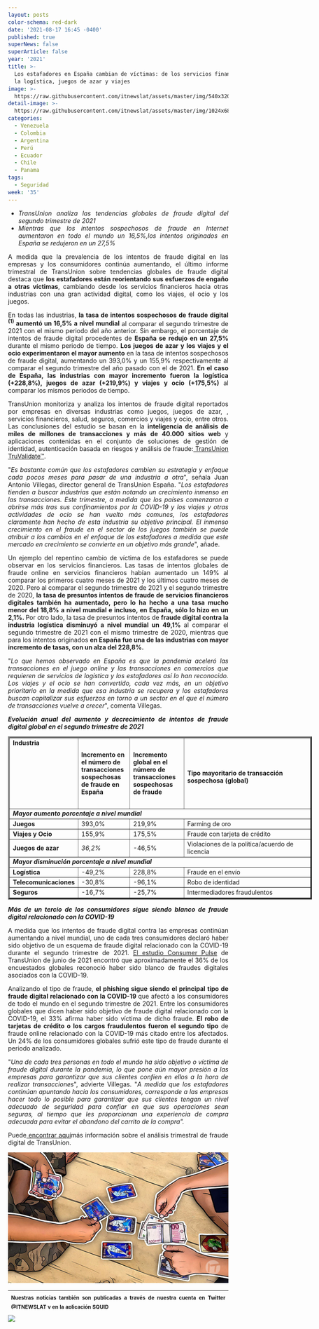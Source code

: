 ```yaml
---
layout: posts
color-schema: red-dark
date: '2021-08-17 16:45 -0400'
published: true
superNews: false
superArticle: false
year: '2021'
title: >-
  Los estafadores en España cambian de víctimas: de los servicios financieros a
  la logística, juegos de azar y viajes
image: >-
  https://raw.githubusercontent.com/itnewslat/assets/master/img/540x320/Ciberestafa-p.jpg
detail-image: >-
  https://raw.githubusercontent.com/itnewslat/assets/master/img/1024x680/Ciberestafa-g.jpg
categories:
  - Venezuela
  - Colombia
  - Argentina
  - Perú
  - Ecuador
  - Chile
  - Panama
tags:
  - Seguridad
week: '35'
---
```

<ul style="list-style-type: disc; text-align: justify;">
	<li><em>TransUnion analiza las tendencias globales de fraude digital del segundo trimestre de 2021</em></li>
	<li><em>Mientras que los intentos sospechosos de fraude en Internet aumentaron en todo el mundo un 16,5%,</em><em>los intentos originados en España se redujeron en un 27,5%</em></li>
</ul>
<p style="text-align: justify;">A medida que la prevalencia de los intentos de fraude digital en las empresas y los consumidores continúa aumentando, el último informe trimestral de TransUnion sobre tendencias globales de fraude digital destaca que <strong>los estafadores están reorientando sus esfuerzos de engaño a otras víctimas</strong>, cambiando desde los servicios financieros hacia otras industrias con una gran actividad digital, como los viajes, el ocio y los juegos.</p>
<p style="text-align: justify;">En todas las industrias, <strong>la tasa de intentos sospechosos de fraude digital <sup>(1)</sup> aumentó un 16,5% a nivel mundial</strong> al comparar el segundo trimestre de 2021 con el mismo periodo del año anterior. Sin embargo, el porcentaje de intentos de fraude digital procedentes de <strong>España se redujo en un 27,5%</strong> durante el mismo periodo de tiempo. <strong>Los juegos de azar y los viajes y el ocio experimentaron el mayor aumento</strong> en la tasa de intentos sospechosos de fraude digital, aumentando un 393,0% y un 155,9% respectivamente al comparar el segundo trimestre del año pasado con el de 2021. <strong>En el caso de España, las industrias con mayor incremento fueron la logística (+228,8%), juegos de azar (+219,9%) y viajes y ocio (+175,5%)</strong> al comparar los mismos periodos de tiempo.</p>
<p style="text-align: justify;">TransUnion monitoriza y analiza los intentos de fraude digital reportados por empresas en diversas industrias como juegos, juegos de azar, , servicios financieros, salud, seguros, comercios y viajes y ocio, entre otros. Las conclusiones del estudio se basan en la <strong>inteligencia de análisis de miles de millones de transacciones y más de 40.000 sitios web</strong> y aplicaciones contenidas en el conjunto de soluciones de gestión de identidad, autenticación basada en riesgos y análisis de fraude:<a href="https://www.transunion.com/solution/truvalidate?utm_campaign=spain-midyear-2021-fraud-report&amp;utm_content=product-page&amp;utm_medium=press-release&amp;utm_source=press-release&amp;utmsource=press-release"> TransUnion TruValidate™</a>.</p>
<p style="text-align: justify;">"<em>Es bastante común que los estafadores cambien su estrategia y enfoque cada pocos meses para pasar de una industria a otra</em>", señala Juan Antonio Villegas, director general de TransUnion España. "<em>Los estafadores tienden a buscar industrias que están notando un crecimiento inmenso en las transacciones. Este trimestre, a medida que los países comenzaron a abrirse más tras sus confinamientos por la COVID-19 y los viajes y otras actividades de ocio se han vuelto más comunes, los estafadores claramente han hecho de esta industria su objetivo principal. El inmenso crecimiento en el fraude en el sector de los juegos también se puede atribuir a los cambios en el enfoque de los estafadores a medida que este mercado en crecimiento se convierte en un objetivo más grande</em>", añade.</p>
<p style="text-align: justify;">Un ejemplo del repentino cambio de víctima de los estafadores se puede observar en los servicios financieros. Las tasas de intentos globales de fraude online en servicios financieros habían aumentado un 149% al comparar los primeros cuatro meses de 2021 y los últimos cuatro meses de 2020. Pero al comparar el segundo trimestre de 2021 y el segundo trimestre de 2020, <strong>la tasa de presuntos intentos de fraude de servicios financieros digitales también ha aumentado, pero lo ha hecho a una tasa mucho menor del 18,8% a nivel mundial e incluso, en España, sólo lo hizo en un 2,1%. </strong>Por otro lado, la tasa de presuntos intentos de <strong>fraude digital contra la industria logística disminuyó a nivel mundial un 49,1% </strong>al comparar el segundo trimestre de 2021 con el mismo trimestre de 2020, mientras que para los intentos originados <strong>en España fue una de las industrias con mayor incremento de tasas, con un alza del 228,8%.</strong></p>
<p style="text-align: justify;">"<em>Lo que hemos observado en España es que la pandemia aceleró las transacciones en el juego online y las transacciones en comercios que requieren de servicios de logística y los estafadores así lo han reconocido. Los viajes y el ocio se han convertido, cada vez más, en un objetivo prioritario en la medida que esa industria se recupera y los estafadores buscan capitalizar sus esfuerzos en torno a un sector en el que el número de transacciones vuelve a crecer</em>", comenta Villegas.</p>
<p style="text-align: justify;"><strong><em>Evolución anual del aumento y decrecimiento de intentos de fraude digital global en el segundo trimestre de 2021</em></strong></p>

<table style="width: 695px;" border="3" width="695" cellpadding="3">
<tbody>
<tr>
<td width="140"><strong>Industria</strong>

<strong> </strong>

<strong> </strong>

<strong> </strong>

<strong> </strong></td>
<td width="106"><strong>Incremento en el número de transacciones sospechosas de fraude en España</strong></td>
<td width="113"><strong>Incremento global en el número de transacciones sospechosas de fraude</strong></td>
<td width="336"><strong> </strong>

<strong>Tipo mayoritario de transacción sospechosa (global)</strong></td>
</tr>
<tr>
<td colspan="4" width="695"><strong><em>Mayor aumento porcentaje a nivel mundial</em></strong></td>
</tr>
<tr>
<td width="140"><strong>Juegos</strong></td>
<td width="106">393,0%</td>
<td width="113">219,9%</td>
<td width="336">Farming de oro</td>
</tr>
<tr>
<td width="140"><strong>Viajes y Ocio</strong></td>
<td width="106">155,9%</td>
<td width="113">175,5%</td>
<td width="336">Fraude con tarjeta de crédito</td>
</tr>
<tr>
<td width="140"><strong>Juegos de azar</strong></td>
<td width="106"><em>36,2%</em></td>
<td width="113">-46,5%</td>
<td width="336">Violaciones de la política/acuerdo de licencia</td>
</tr>
<tr>
<td colspan="4" width="695"><strong><em>Mayor disminución porcentaje a nivel mundial</em></strong></td>
</tr>
<tr>
<td width="140"><strong>Logística</strong></td>
<td width="106">-49,2%</td>
<td width="113">228,8%</td>
<td width="336">Fraude en el envío</td>
</tr>
<tr>
<td width="140"><strong>Telecomunicaciones</strong></td>
<td width="106">-30,8%</td>
<td width="113">-96,1%</td>
<td width="336">Robo de identidad</td>
</tr>
<tr>
<td width="140"><strong>Seguros</strong></td>
<td width="106">-16,7%</td>
<td width="113">-25,7%</td>
<td width="336">Intermediadores fraudulentos</td>
</tr>
</tbody>
</table>
<p style="text-align: justify;"></p>
<p style="text-align: justify;"><strong><em>Más de un tercio de los consumidores sigue siendo blanco de fraude digital relacionado con la COVID-19</em></strong></p>
<p style="text-align: justify;">A medida que los intentos de fraude digital contra las empresas continúan aumentando a nivel mundial, uno de cada tres consumidores declaró haber sido objetivo de un esquema de fraude digital relacionado con la COVID-19 durante el segundo trimestre de 2021. <a href="https://www.transunion.com/consumer-pulse-study#latest-report?utm_campaign=spain-midyear-2021-fraud-report&amp;utm_content=report&amp;utm_medium=press-release&amp;utm_source=press-release&amp;utmsource=press-release">El estudio Consumer Pulse</a> de TransUnion de junio de 2021 encontró que aproximadamente el 36% de los encuestados globales reconoció haber sido blanco de fraudes digitales asociados con la COVID-19.</p>
<p style="text-align: justify;">Analizando el tipo de fraude, <strong>el phishing sigue siendo el principal tipo de fraude digital relacionado con la COVID-19 </strong>que afectó a los consumidores de todo el mundo en el segundo trimestre de 2021. Entre los consumidores globales que dicen haber sido objetivo de fraude digital relacionado con la COVID-19, el 33% afirma haber sido víctima de dicho fraude. <strong>El robo de tarjetas de crédito o los cargos fraudulentos fueron el segundo tipo</strong> de fraude online relacionado con la COVID-19 más citado entre los afectados. Un 24% de los consumidores globales sufrió este tipo de fraude durante el periodo analizado.</p>
<p style="text-align: justify;">"<em>Una de cada tres personas en todo el mundo ha sido objetivo o víctima de fraude digital durante la pandemia, lo que pone aún mayor presión a las empresas para garantizar que sus clientes confíen en ellos a la hora de realizar transacciones</em>", advierte Villegas. "<em>A medida que los estafadores continúan apuntando hacia los consumidores, corresponde a las empresas hacer todo lo posible para garantizar que sus clientes tengan un nivel adecuado de seguridad para confiar en que sus operaciones sean seguras, al tiempo que les proporcionan una experiencia de compra adecuada para evitar el abandono del carrito de la compra".</em></p>
<p style="text-align: justify;">Puede<a href="https://www.transunion.com/blog/global-fraud-trends-Q3-2021?utm_campaign=spain-midyear-2021-fraud-report&amp;utm_content=blog&amp;utm_medium=press-release&amp;utm_source=press-release&amp;utmsource=press-release"> encontrar aquí</a>más información sobre el análisis trimestral de fraude digital de TransUnion.</p>

![](https://raw.githubusercontent.com/itnewslat/assets/master/img/540x320/Ciberestafa-p.jpg)

<table style="height: 42px;" width="569">
<tbody>
<tr>
<td style="text-align: justify;"><sub><strong>Nuestras noticias también son publicadas a través de nuestra cuenta en Twitter <a href="https://twitter.com/itnewslat?lang=es">@ITNEWSLAT</a> y en la aplicación <a href="https://squidapp.co/en/">SQUID</a></strong></sub></td>
</tr>
</tbody>
</table>

<img src="https://tracker.metricool.com/c3po.jpg?hash=56f88a41e39ab42c063cc51676587a04"/>

